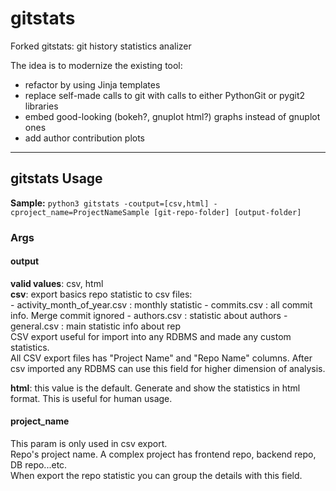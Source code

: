# gitstats
Forked gitstats: git history statistics analizer

The idea is to modernize the existing tool:
 - refactor by using Jinja templates
 - replace self-made calls to git with calls to either PythonGit or pygit2 libraries
 - embed good-looking (bokeh?, gnuplot html?) graphs instead of gnuplot ones
 - add author contribution plots
___
## gitstats Usage
**Sample:**
`python3 gitstats -coutput=[csv,html] -cproject_name=ProjectNameSample [git-repo-folder] [output-folder]`

### Args
#### output
**valid values**: csv, html  
**csv**: export basics repo statistic to csv files:  
    - activity_month_of_year.csv : monthly statistic
    - commits.csv : all commit info. Merge commit ignored
    - authors.csv : statistic about authors
    - general.csv : main statistic info about rep  
CSV export useful for import into any RDBMS and made any custom statistics.  
All CSV export files has "Project Name" and "Repo Name" columns. After csv imported any RDBMS can use this field for higher dimension of analysis.

**html**: this value is the default. Generate and show the statistics in html format. This is useful for human usage.
#### project_name
This param is only used in csv export.  
Repo's project name. A complex project has frontend repo, backend repo, DB repo...etc.  
When export the repo statistic you can group the details with this field.   
